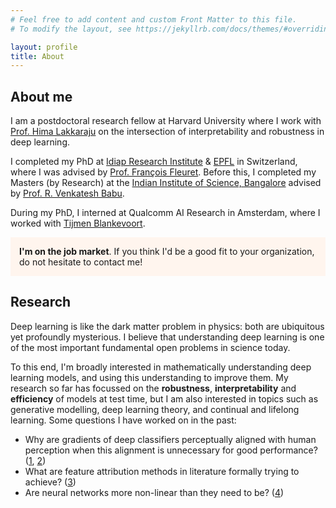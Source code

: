 ```yaml
---
# Feel free to add content and custom Front Matter to this file.
# To modify the layout, see https://jekyllrb.com/docs/themes/#overriding-theme-defaults

layout: profile
title: About
---
```


## About me

I am a postdoctoral research fellow at Harvard University where I work with [Prof. Hima Lakkaraju](https://himalakkaraju.github.io/) on the intersection of interpretability and robustness in deep learning.

I completed my PhD at [Idiap Research Institute](http://www.idiap.ch/en) & [EPFL](http://epfl.ch/) in Switzerland, where I was advised by [Prof. François Fleuret](https://www.idiap.ch/~fleuret/). Before this, I completed my Masters (by Research) at the [Indian Institute of Science, Bangalore](http://www.iisc.ac.in/) advised by [Prof. R. Venkatesh Babu](http://cds.iisc.ac.in/faculty/venky/).

During my PhD, I interned at Qualcomm AI Research in Amsterdam, where I worked with [Tijmen Blankevoort](https://www.linkedin.com/in/tijmen-blankevoort-a5633a24/).

<p style="border-width:2px; border-style:none; background-color:seashell; padding: 1em;">
<b>I'm on the job market</b>. If you think I'd be a good fit to your organization, do not hesitate to contact me!
</p>

## Research

Deep learning is like the dark matter problem in physics: both are ubiquitous yet profoundly mysterious. I believe that understanding deep learning is one of the most important fundamental open problems in science today.

To this end, I'm broadly interested in mathematically understanding deep learning models, and using this understanding to improve them. My research so far has focussed on the **robustness**, **interpretability** and **efficiency** of models at test time, but I am also interested in topics such as generative modelling, deep learning theory, and continual and lifelong learning. Some questions I have worked on in the past:
- Why are gradients of deep classifiers perceptually aligned with human perception when this alignment is unnecessary for good performance? ([1](https://openreview.net/forum?id=dYeAHXnpWJ4), [2](https://arxiv.org/abs/2305.19101))  
- What are feature attribution methods in literature formally trying to achieve? ([3](https://arxiv.org/abs/2206.01254))
- Are neural networks more non-linear than they need to be? ([4](https://arxiv.org/abs/2206.07144)) 

[//]: # (**Research interests**: interpretability, robustness, model efficiency, generative modelling, theory of deep learning, continual and lifelong learning)


